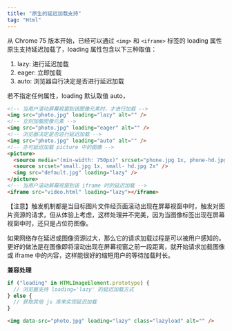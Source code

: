```yaml
---
title: "原生的延迟加载支持"
tag: "Html"
---
```


从 Chrome 75 版本开始，已经可以通过 `<img>` 和 `<iframe>` 标签的 loading 属性原生支持延迟加载了，loading 属性包含以下三种取值：

1. lazy: 进行延迟加载
2. eager: 立即加载
3. auto: 浏览器自行决定是否进行延迟加载

若不指定任何属性，loading 默认取值 auto，

```html
<!-- 当用户滚动屏幕视窗到该图像元素时，才进行加载 -->
<img src="photo.jpg" loading="lazy" alt="" />
<!-- 立刻加载图像元素 -->
<img src="photo.jpg" loading="eager" alt="" />
<!-- 浏览器决定是否进行延迟加载 -->
<img src="photo.jpg" loading="auto" alt="" />
<!-- 亦可延迟加载 picture 中的图像 -->
<picture>
  <source media="(min-width: 750px)" srcset="phone.jpg 1x, phone-hd.jpg 2x" />
  <source srcset="small.jpg 1x, small- hd.jpg 2x" />
  <img src="default.jpg" loading="lazy" />
</picture>
<!-- 当用户滚动屏幕视窗到该 iframe 时的延迟加载 -->
<iframe src="video.html" loading="lazy"></iframe>
```

【注意】触发机制都是当目标图片文件经页面滚动出现在屏幕视窗中时，触发对图片资源的请求，但从体验上考虑，这样处理并不完美，因为当图像标签出现在屏幕视窗中时，还只是占位符图像。

如果网络存在延迟或图像资源过大，那么它的请求加载过程是可以被用户感知的。更好的做法是在图像即将滚动出现在屏幕视窗之前一段距离，就开始请求加载图像或 iframe 中的内容，这样能很好的缩短用户的等待加载时长。

**兼容处理**

```js
if ("loading" in HTMLImageElement.prototype) {
  // 浏览器支持 loading='lazy' 的延迟加载方式
} else {
  // 获取其他 js 库来实现延迟加载
}
```

```html
<img data-src="photo.jpg" loading="lazy" class="lazyload" alt="" />
```
